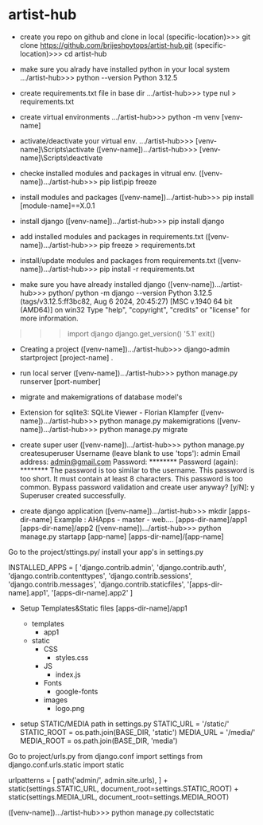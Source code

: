 # artist-hub

- create you repo on github and clone in local
(specific-location)>>> git clone https://github.com/brijeshpytops/artist-hub.git
(specific-location)>>> cd artist-hub

- make sure you alrady have installed python in your local system
.../artist-hub>>> python --version
Python 3.12.5

- create requirements.txt file in base dir
.../artist-hub>>> type nul > requirements.txt

- create virtual environments
.../artist-hub>>> python -m venv [venv-name]

- activate/deactivate your virtual env.
.../artist-hub>>> [venv-name]\Scripts\activate
([venv-name]).../artist-hub>>> [venv-name]\Scripts\deactivate

- checke installed modules and packages in vitrual env.
([venv-name]).../artist-hub>>> pip list\pip freeze

- install modules and packages 
([venv-name]).../artist-hub>>> pip install [module-name]==X.0.1

- install django
([venv-name]).../artist-hub>>> pip install django

- add installed modules and packages in requirements.txt
([venv-name]).../artist-hub>>> pip freeze > requirements.txt

- install/update modules and packages from requirements.txt
([venv-name]).../artist-hub>>> pip install -r requirements.txt

- make sure you have already installed django
([venv-name]).../artist-hub>>> python/ python -m django --version
Python 3.12.5 (tags/v3.12.5:ff3bc82, Aug  6 2024, 20:45:27) [MSC v.1940 64 bit (AMD64)] on win32
Type "help", "copyright", "credits" or "license" for more information.
>>> import django
>>> django.get_version()
'5.1'
>>> exit()

- Creating a project
([venv-name]).../artist-hub>>> django-admin startproject [project-name] .

- run local server
([venv-name]).../artist-hub>>> python manage.py runserver [port-number]

- migrate and makemigrations of database model's
- Extension for sqlite3: SQLite Viewer - Florian Klampfer
([venv-name]).../artist-hub>>> python manage.py makemigrations
([venv-name]).../artist-hub>>> python manage.py migrate

- create super user
([venv-name]).../artist-hub>>> python manage.py createsuperuser
Username (leave blank to use 'tops'): admin
Email address: admin@gmail.com
Password: ********
Password (again): ********
The password is too similar to the username.
This password is too short. It must contain at least 8 characters.
This password is too common.
Bypass password validation and create user anyway? [y/N]: y
Superuser created successfully.

- create django application
([venv-name]).../artist-hub>>> mkdir [apps-dir-name]
Example : AHApps
            - master
            - web....
[apps-dir-name]/app1
[apps-dir-name]/app2
([venv-name]).../artist-hub>>> python manage.py startapp [app-name] [apps-dir-name]/[app-name]

Go to the project/sttings.py/
install your app's in settings.py

INSTALLED_APPS = [
    'django.contrib.admin',
    'django.contrib.auth',
    'django.contrib.contenttypes',
    'django.contrib.sessions',
    'django.contrib.messages',
    'django.contrib.staticfiles',
    '[apps-dir-name].app1',
    '[apps-dir-name].app2'
]

- Setup Templates&Static files
[apps-dir-name]/app1
    - templates
        - app1
    - static
        - CSS
            - styles.css
        - JS
            - index.js
        - Fonts
            - google-fonts
        - images
            - logo.png

- setup STATIC/MEDIA path in settings.py
STATIC_URL = '/static/'
STATIC_ROOT = os.path.join(BASE_DIR, 'static')
MEDIA_URL = '/media/'
MEDIA_ROOT = os.path.join(BASE_DIR, 'media')

Go to project/urls.py
from django.conf import settings
from django.conf.urls.static import static


urlpatterns = [
    path('admin/', admin.site.urls),
] + static(settings.STATIC_URL, document_root=settings.STATIC_ROOT) + static(settings.MEDIA_URL, document_root=settings.MEDIA_ROOT)


([venv-name]).../artist-hub>>> python manage.py collectstatic
